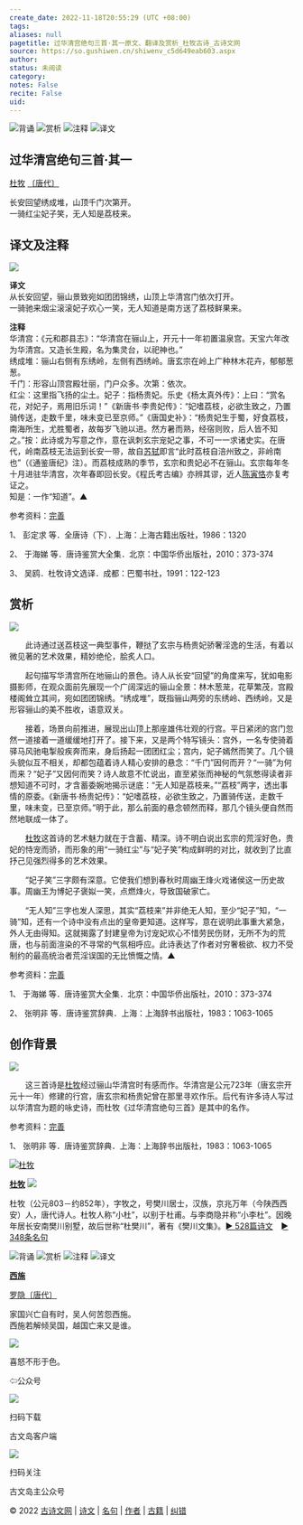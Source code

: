 ```yaml
---
create_date: 2022-11-18T20:55:29 (UTC +08:00)
tags: 
aliases: null
pagetitle: 过华清宫绝句三首·其一原文、翻译及赏析_杜牧古诗_古诗文网
source: https://so.gushiwen.cn/shiwenv_c5d649eab603.aspx
author: 
status: 未阅读
category: 
notes: False
recite: False
uid: 
---
```


![背诵](https://song.gushiwen.cn/siteimg/bei-pic.png) ![赏析](https://song.gushiwen.cn/siteimg/shang-pic.png) ![注释](https://song.gushiwen.cn/siteimg/zhu-pic.png) ![译文](https://song.gushiwen.cn/siteimg/yi-pic.png)

## 过华清宫绝句三首·其一

[杜牧](https://so.gushiwen.cn/authorv_727e9dff8850.aspx) [〔唐代〕](https://so.gushiwen.cn/shiwens/default.aspx?cstr=%e5%94%90%e4%bb%a3)

长安回望绣成堆，山顶千门次第开。  
一骑红尘妃子笑，无人知是荔枝来。

## 译文及注释

![](https://song.gushiwen.cn/siteimg/speak-er.png)

**译文**  
从长安回望，骊山景致宛如团团锦绣，山顶上华清宫门依次打开。  
一骑驰来烟尘滚滚妃子欢心一笑，无人知道是南方送了荔枝鲜果来。

**注释**  
华清宫：《元和郡县志》：“华清宫在骊山上，开元十一年初置温泉宫。天宝六年改为华清宫。又造长生殿，名为集灵台，以祀神也。”  
绣成堆：骊山右侧有东绣岭，左侧有西绣岭。唐玄宗在岭上广种林木花卉，郁郁葱葱。  
千门：形容山顶宫殿壮丽，门户众多。次第：依次。  
红尘：这里指飞扬的尘土。妃子：指杨贵妃。乐史《杨太真外传》：上曰：“赏名花，对妃子，焉用旧乐词！”《新唐书·李贵妃传》：“妃嗜荔枝，必欲生致之，乃置骑传送，走数千里，味未变已至京师。”《唐国史补》：“杨贵妃生于蜀，好食荔枝，南海所生，尤胜蜀者，故每岁飞驰以进。然方暑而熟，经宿则败，后人皆不知之。”按：此诗或为写意之作，意在讽刺玄宗宠妃之事，不可一一求诸史实。在唐代，岭南荔枝无法运到长安一带，故自[苏轼](https://so.gushiwen.cn/authorv_3b99a16ff2dd.aspx)即言“此时荔枝自涪州致之，非岭南也”（《通鉴唐纪》注）。而荔枝成熟的季节，玄宗和贵妃必不在骊山。玄宗每年冬十月进驻华清宫，次年春即回长安。《程氏考古编》亦辨其谬，近人[陈寅恪](https://so.gushiwen.cn/authorv_1f80adc39bb5.aspx)亦复考证之。  
知是：一作“知道”。▲

参考资料：[完善](https://so.gushiwen.cn/jiucuo.aspx?u=%e7%bf%bb%e8%af%911835%e3%80%8a%e8%af%91%e6%96%87%e5%8f%8a%e6%b3%a8%e9%87%8a%e3%80%8b)

1、 彭定求 等．全唐诗（下）．上海：上海古籍出版社，1986：1320

2、 于海娣 等．唐诗鉴赏大全集．北京：中国华侨出版社，2010：373-374

3、 吴鸥．杜牧诗文选译．成都：巴蜀书社，1991：122-123

## 赏析

![](https://song.gushiwen.cn/siteimg/speak-er.png)

　　此诗通过送荔枝这一典型事件，鞭挞了玄宗与杨贵妃骄奢淫逸的生活，有着以微见著的艺术效果，精妙绝伦，脍炙人口。

　　起句描写华清宫所在地骊山的景色。诗人从长安“回望”的角度来写，犹如电影摄影师，在观众面前先展现一个广阔深远的骊山全景：林木葱茏，花草繁茂，宫殿楼阁耸立其间，宛如团团锦绣。“绣成堆”，既指骊山两旁的东绣岭、西绣岭，又是形容骊山的美不胜收，语意双关。

　　接着，场景向前推进，展现出山顶上那座雄伟壮观的行宫。平日紧闭的宫门忽然一道接着一道缓缓地打开了。接下来，又是两个特写镜头：宫外，一名专使骑着驿马风驰电掣般疾奔而来，身后扬起一团团红尘；宫内，妃子嫣然而笑了。几个镜头貌似互不相关，却都包蕴着诗人精心安排的悬念：“千门”因何而开？“一骑”为何而来？“妃子”又因何而笑？诗人故意不忙说出，直至紧张而神秘的气氛憋得读者非想知道不可时，才含蓄委婉地揭示谜底：“无人知是荔枝来。”“荔枝”两字，透出事情的原委。《新唐书·杨贵妃传》：“妃嗜荔枝，必欲生致之，乃置骑传送，走数千里，味未变，已至京师。”明于此，那么前面的悬念顿然而释，那几个镜头便自然而然地联成一体了。

　　[杜牧](https://so.gushiwen.cn/authorv_727e9dff8850.aspx)这首诗的艺术魅力就在于含蓄、精深。诗不明白说出玄宗的荒淫好色，贵妃的恃宠而骄，而形象的用“一骑红尘”与“妃子笑”构成鲜明的对比，就收到了比直抒己见强烈得多的艺术效果。

　　“妃子笑”三字颇有深意。它使我们想到春秋时周幽王烽火戏诸侯这一历史故事。周幽王为博妃子褒姒一笑，点燃烽火，导致国破家亡。

　　“无人知”三字也发人深思，其实“荔枝来”并非绝无人知，至少“妃子”知，“一骑”知，还有一个诗中没有点出的皇帝更知道。这样写，意在说明此事重大紧急，外人无由得知。这就揭露了封建皇帝为讨宠妃欢心不惜劳民伤财，无所不为的荒唐，也与前面渲染的不寻常的气氛相呼应。此诗表达了作者对穷奢极欲、权力不受制约的最高统治者荒淫误国的无比愤慨之情。▲

参考资料：[完善](https://so.gushiwen.cn/jiucuo.aspx?u=%e8%b5%8f%e6%9e%902735%e3%80%8a%e8%b5%8f%e6%9e%90%e3%80%8b)

1、 于海娣 等．唐诗鉴赏大全集．北京：中国华侨出版社，2010：373-374

2、 张明非 等．唐诗鉴赏辞典．上海：上海辞书出版社，1983：1063-1065

## 创作背景

![](https://song.gushiwen.cn/siteimg/speak-er.png)

　　这三首诗是[杜牧](https://so.gushiwen.cn/authorv_727e9dff8850.aspx)经过骊山华清宫时有感而作。华清宫是公元723年（唐玄宗开元十一年）修建的行宫，唐玄宗和杨贵妃曾在那里寻欢作乐。后代有许多诗人写过以华清宫为题的咏史诗，而杜牧《过华清宫绝句三首》是其中的名作。

参考资料：[完善](https://so.gushiwen.cn/jiucuo.aspx?u=%e8%b5%8f%e6%9e%9023228%e3%80%8a%e5%88%9b%e4%bd%9c%e8%83%8c%e6%99%af%e3%80%8b)

1、 张明非 等．唐诗鉴赏辞典．上海：上海辞书出版社，1983：1063-1065

[![杜牧](https://song.gushiwen.cn/authorImg/dumu.jpg)](https://so.gushiwen.cn/authorv_727e9dff8850.aspx)

[**杜牧**](https://so.gushiwen.cn/authorv_727e9dff8850.aspx) ![](https://song.gushiwen.cn/siteimg/speak-er.png)

杜牧（公元803－约852年），字牧之，号樊川居士，汉族，京兆万年（今陕西西安）人，唐代诗人。杜牧人称“小杜”，以别于杜甫。与李商隐并称“小李杜”。因晚年居长安南樊川别墅，故后世称“杜樊川”，著有《樊川文集》。[► 528篇诗文](https://so.gushiwen.cn/shiwens/default.aspx?astr=%e6%9d%9c%e7%89%a7)　[► 348条名句](https://so.gushiwen.cn/mingjus/default.aspx?astr=%e6%9d%9c%e7%89%a7)

![背诵](https://song.gushiwen.cn/siteimg/bei-pic.png) ![赏析](https://song.gushiwen.cn/siteimg/shang-pic.png) ![注释](https://song.gushiwen.cn/siteimg/zhu-pic.png) ![译文](https://song.gushiwen.cn/siteimg/yi-pic.png)

[**西施**](https://so.gushiwen.cn/shiwenv_dc606c3d502e.aspx)

[罗隐](https://so.gushiwen.cn/authorv.aspx?name=%e7%bd%97%e9%9a%90)[〔唐代〕](https://so.gushiwen.cn/shiwens/default.aspx?cstr=%e5%94%90%e4%bb%a3)

家国兴亡自有时，吴人何苦怨西施。  
西施若解倾吴国，越国亡来又是谁。

![](https://song.gushiwen.cn/siteimg/app/erma_guwendao.png)

喜怒不形于色。

⇦公众号

![](https://song.gushiwen.cn/siteimg/app/appdownGwd2021.png)

扫码下载

古文岛客户端

![](https://song.gushiwen.cn/siteimg/app/erma_guwendao.png)

扫码关注

古文岛主公众号

© 2022 [古诗文网](https://www.gushiwen.cn/) | [诗文](https://so.gushiwen.cn/shiwens/) | [名句](https://so.gushiwen.cn/mingjus/) | [作者](https://so.gushiwen.cn/authors/) | [古籍](https://so.gushiwen.cn/guwen/) | [纠错](https://so.gushiwen.cn/jiucuo.aspx?u=)
